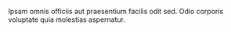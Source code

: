 Ipsam omnis officiis aut praesentium facilis odit sed.
Odio corporis voluptate quia molestias aspernatur.